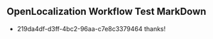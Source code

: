 ## OpenLocalization Workflow Test MarkDown
* 219da4df-d3ff-4bc2-96aa-c7e8c3379464 thanks!

<!--HONumber=Aug16_HO3-->


